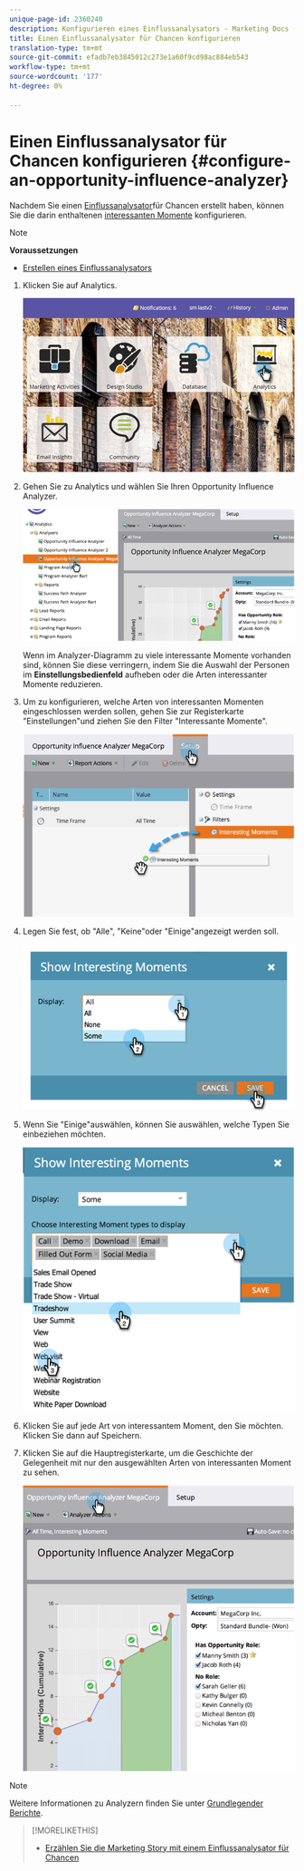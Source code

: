 ```yaml
---
unique-page-id: 2360240
description: Konfigurieren eines Einflussanalysators - Marketing Docs - Produktdokumentation
title: Einen Einflussanalysator für Chancen konfigurieren
translation-type: tm+mt
source-git-commit: efadb7eb3845012c273e1a60f9cd98ac884eb543
workflow-type: tm+mt
source-wordcount: '177'
ht-degree: 0%

---
```



# Einen Einflussanalysator für Chancen konfigurieren {#configure-an-opportunity-influence-analyzer}

Nachdem Sie einen [Einflussanalysator](create-an-opportunity-influence-analyzer.md)für Chancen erstellt haben, können Sie die darin enthaltenen [interessanten Momente](/help/marketo/product-docs/marketo-sales-insight/msi-for-salesforce/features/tabs-in-the-msi-panel/interesting-moments/interesting-moments-overview.md) konfigurieren.

>[!NOTE]
>
>**Voraussetzungen**
>
>* [Erstellen eines Einflussanalysators](create-an-opportunity-influence-analyzer.md)


1. Klicken Sie auf Analytics.

   ![](assets/login-to-analytics.png)

1. Gehen Sie zu Analytics und wählen Sie Ihren Opportunity Influence Analyzer.

   ![](assets/image2014-9-17-12-3a28-3a33.png)

   Wenn im Analyzer-Diagramm zu viele interessante Momente vorhanden sind, können Sie diese verringern, indem Sie die Auswahl der Personen im **Einstellungsbedienfeld** aufheben oder die Arten interessanter Momente reduzieren.

1. Um zu konfigurieren, welche Arten von interessanten Momenten eingeschlossen werden sollen, gehen Sie zur Registerkarte &quot;Einstellungen&quot;und ziehen Sie den Filter &quot;Interessante Momente&quot;.

   ![](assets/image2014-9-17-12-3a29-3a10.png)

1. Legen Sie fest, ob &quot;Alle&quot;, &quot;Keine&quot;oder &quot;Einige&quot;angezeigt werden soll.

   ![](assets/image2014-9-17-12-3a29-3a18.png)

1. Wenn Sie &quot;Einige&quot;auswählen, können Sie auswählen, welche Typen Sie einbeziehen möchten.

   ![](assets/image2014-9-17-12-3a29-3a39.png)

1. Klicken Sie auf jede Art von interessantem Moment, den Sie möchten. Klicken Sie dann auf Speichern.
1. Klicken Sie auf die Hauptregisterkarte, um die Geschichte der Gelegenheit mit nur den ausgewählten Arten von interessanten Moment zu sehen.

   ![](assets/image2014-9-17-12-3a29-3a58.png)

>[!NOTE]
>
>Weitere Informationen zu Analyzern finden Sie unter [Grundlegender Berichte](http://docs.marketo.com/display/docs/basic+reporting).

>[!MORELIKETHIS]
>
>* [Erzählen Sie die Marketing Story mit einem Einflussanalysator für Chancen](tell-the-marketing-story-with-an-opportunity-influence-analyzer.md)

